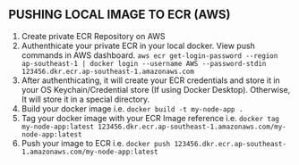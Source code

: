 ## PUSHING LOCAL IMAGE TO ECR (AWS)
1. Create private ECR Repository on AWS
2. Authenthicate your private ECR in your local docker. View push commands in AWS dashboard. `aws ecr get-login-password --region ap-southeast-1 | docker login --username AWS --password-stdin 123456.dkr.ecr.ap-southeast-1.amazonaws.com`
3. After authenthicating, it will create your ECR credentials and store it in your OS Keychain/Credential store (If using Docker Desktop). Otherwise, It will store it in a special directory.
4. Build your docker image i.e. `docker build -t my-node-app .`
5. Tag your docker image with your ECR Image reference i.e. `docker tag my-node-app:latest 123456.dkr.ecr.ap-southeast-1.amazonaws.com/my-node-app:latest`
6. Push your image to ECR i.e. `docker push 123456.dkr.ecr.ap-southeast-1.amazonaws.com/my-node-app:latest`